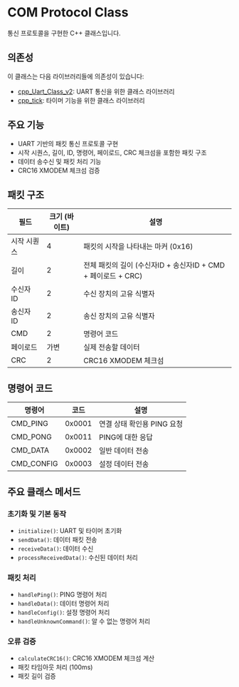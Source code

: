 # COM Protocol Class

통신 프로토콜을 구현한 C++ 클래스입니다.

## 의존성

이 클래스는 다음 라이브러리들에 의존성이 있습니다:

- [cpp_Uart_Class_v2](https://github.com/minimirror1/cpp_Uart_Class_v2): UART 통신을 위한 클래스 라이브러리
- [cpp_tick](https://github.com/minimirror1/cpp_tick): 타이머 기능을 위한 클래스 라이브러리


## 주요 기능

- UART 기반의 패킷 통신 프로토콜 구현
- 시작 시퀀스, 길이, ID, 명령어, 페이로드, CRC 체크섬을 포함한 패킷 구조
- 데이터 송수신 및 패킷 처리 기능
- CRC16 XMODEM 체크섬 검증

## 패킷 구조
| 필드 | 크기 (바이트) | 설명 |
|------|--------------|------|
| 시작 시퀀스 | 4 | 패킷의 시작을 나타내는 마커 (0x16) |
| 길이 | 2 | 전체 패킷의 길이 (수신자ID + 송신자ID + CMD + 페이로드 + CRC) |
| 수신자 ID | 2 | 수신 장치의 고유 식별자 |
| 송신자 ID | 2 | 송신 장치의 고유 식별자 |
| CMD | 2 | 명령어 코드 |
| 페이로드 | 가변 | 실제 전송할 데이터 |
| CRC | 2 | CRC16 XMODEM 체크섬 |

## 명령어 코드
| 명령어 | 코드 | 설명 |
|--------|------|------|
| CMD_PING | 0x0001 | 연결 상태 확인용 PING 요청 |
| CMD_PONG | 0x0011 | PING에 대한 응답 |
| CMD_DATA | 0x0002 | 일반 데이터 전송 |
| CMD_CONFIG | 0x0003 | 설정 데이터 전송 |

## 주요 클래스 메서드

### 초기화 및 기본 동작
- `initialize()`: UART 및 타이머 초기화
- `sendData()`: 데이터 패킷 전송
- `receiveData()`: 데이터 수신
- `processReceivedData()`: 수신된 데이터 처리

### 패킷 처리
- `handlePing()`: PING 명령어 처리
- `handleData()`: 데이터 명령어 처리
- `handleConfig()`: 설정 명령어 처리
- `handleUnknownCommand()`: 알 수 없는 명령어 처리

### 오류 검증
- `calculateCRC16()`: CRC16 XMODEM 체크섬 계산
- 패킷 타임아웃 처리 (100ms)
- 패킷 길이 검증
